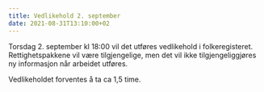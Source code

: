 ```yaml
---
title: Vedlikehold 2. september
date: 2021-08-31T13:10:00+02
---
```


Torsdag 2. september kl 18:00 vil det utføres vedlikehold i folkeregisteret. Rettighetspakkene vil være tilgjengelige, men det vil ikke tilgjengeliggjøres ny informasjon når arbeidet utføres. 

Vedlikeholdet forventes å ta ca 1,5 time.  

